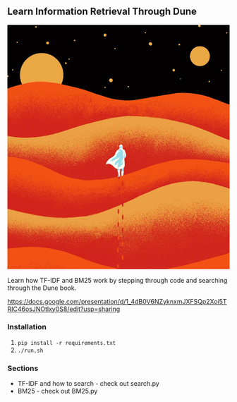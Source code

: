 ## Learn Information Retrieval Through Dune

![Dune book cover](https://raw.githubusercontent.com/beatobongco/dune_ir/master/static/dune.jpg)

Learn how TF-IDF and BM25 work by stepping through code and searching through the Dune book.

https://docs.google.com/presentation/d/1_4dB0V6NZyknxmJXFSQp2Xoi5TRIC46osJNOtlxy0S8/edit?usp=sharing

### Installation

1. `pip install -r requirements.txt`
2. `./run.sh`

### Sections

* TF-IDF and how to search - check out search.py
* BM25 - check out BM25.py
